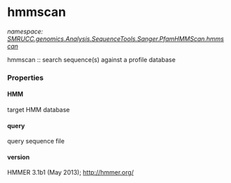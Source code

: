﻿# hmmscan
_namespace: [SMRUCC.genomics.Analysis.SequenceTools.Sanger.PfamHMMScan.hmmscan](./index.md)_

hmmscan :: search sequence(s) against a profile database




### Properties

#### HMM
target HMM database
#### query
query sequence file
#### version
HMMER 3.1b1 (May 2013); http://hmmer.org/
